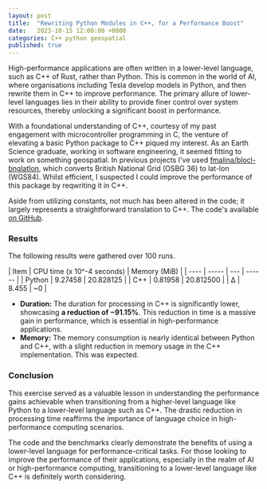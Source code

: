```yaml
---
layout: post
title:  "Rewriting Python Modules in C++, for a Performance Boost"
date:   2023-10-15 12:00:00 +0000
categories: C++ python geospatial
published: true
---
```

High-performance applications are often written in a lower-level language, such as C++ of Rust, rather than Python. This is common in the world of AI, where organisations including Tesla develop models in Python, and then rewrite them in C++ to improve performance. The primary allure of lower-level languages lies in their ability to provide finer control over system resources, thereby unlocking a significant boost in performance. 

With a foundational understanding of C++, courtesy of my past engagement with microcontroller programming in C, the venture of elevating a basic Python package to C++ piqued my interest. As an Earth Science graduate, working in software engineering, it seemed fitting to work on something geospatial. In previous projects I've used [fmalina/blocl-bnglatlon](https://github.com/fmalina/blocl-bnglatlon), which converts British National Grid (OSBG 36) to lat-lon (WGS84). Whilst efficient, I suspected I could improve the performance of this package by reqwriting it in C++.

Aside from utilizing constants, not much has been altered in the code; it largely represents a straightforward translation to C++. The code's available [on GitHub](https://github.com/JKFSOM/bnglatlon-cpp).

### Results

The following results were gathered over 100 runs.

| Item | CPU time (x 10^-4 seconds) | Memory (MiB) |
| ---- | ----- | --- | ------ |
| Python | 9.27458 | 20.828125 |
| C++ | 0.81958 | 20.812500 |
| ∆ | 8.455 | ~0 |

- **Duration:** The duration for processing in C++ is significantly lower, showcasing **a reduction of −91.15%**. This reduction in time is a massive gain in performance, which is essential in high-performance applications.
- **Memory:** The memory consumption is nearly identical between Python and C++, with a slight reduction in memory usage in the C++ implementation. This was expected.

### Conclusion

This exercise served as a valuable lesson in understanding the performance gains achievable when transitioning from a higher-level language like Python to a lower-level language such as C++. The drastic reduction in processing time reaffirms the importance of language choice in high-performance computing scenarios.

The code and the benchmarks clearly demonstrate the benefits of using a lower-level language for performance-critical tasks. For those looking to improve the performance of their applications, especially in the realm of AI or high-performance computing, transitioning to a lower-level language like C++ is definitely worth considering.

